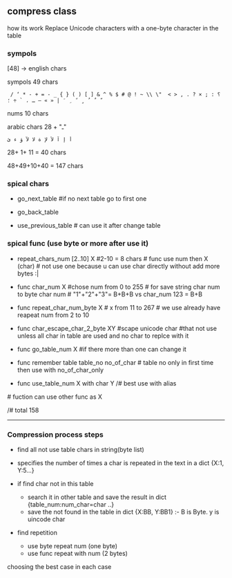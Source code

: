 ## compress class

how its work 
Replace Unicode characters with a one-byte character in the table

### sympols
[48] -> english chars

sympols
49 chars
```
 / ‘ * - + = - _ { } ( ) [ ] & ^ % $ # @ ! ~ \\ \"  < > , . ? ؟ : ; × ` ÷ ؛ ، … – « » |  َ  ِ  ً  ٍ  ُ  ٌ  ّ 
 ```
 
 
nums
10 chars
 
arabic chars
28 + "ـ" 
```
أ إ آ ﻷ ﻹ ة ﻻ ﻵ ؤ ء ئ
```
28+ 1+ 11 = 40 chars
 
 
48+49+10+40 = 147 chars



### spical chars 

- go_next_table
\#if no next table go to first one

- go_back_table

- use_previous_table
\# can use it after change table


### spical func (use byte or more after use it) 

- repeat_chars_num [2..10] X
\#2-10 = 8 chars 
\# func use num then X (char)
\# not use one because u can use char directly without add more bytes :|

- func char_num X \#chose num from 0 to 255 
\# for save string char num to byte char num 
\# "1"+"2"+"3"= B+B+B vs char_num 123 = B+B

- func repeat_char_num_byte X  # x from 11 to 267
\# we use already have reapeat num from 2 to 10

- func char_escape_char_2_byte XY \#scape unicode char
\#that not use unless all char in table are used and no char to replce with it

- func go_table_num X
\#if there more than one can change it

- func remember table table_no no_of_char
\# table no only in first time then use with no_of_char_only

- func use_table_num X with char Y
/# best use with alias


\# fuction can use other func as X

/# total 158

-----
### Compression process steps
- find all not use table chars in string(byte list)
- specifies the number of times a char is repeated in the text in a dict {X:1, Y:5...}

- if find char not in this table 
    - search it in other table and save the result in dict {table_num:num_char=char ..}
    - save the not found in the table in dict {X:BB, Y:BB1} :- B is Byte. y is uincode char
    
- find repetition
    - use byte repeat num (one byte)
    - use func repeat with num (2 bytes)
 
choosing the best case in each case
